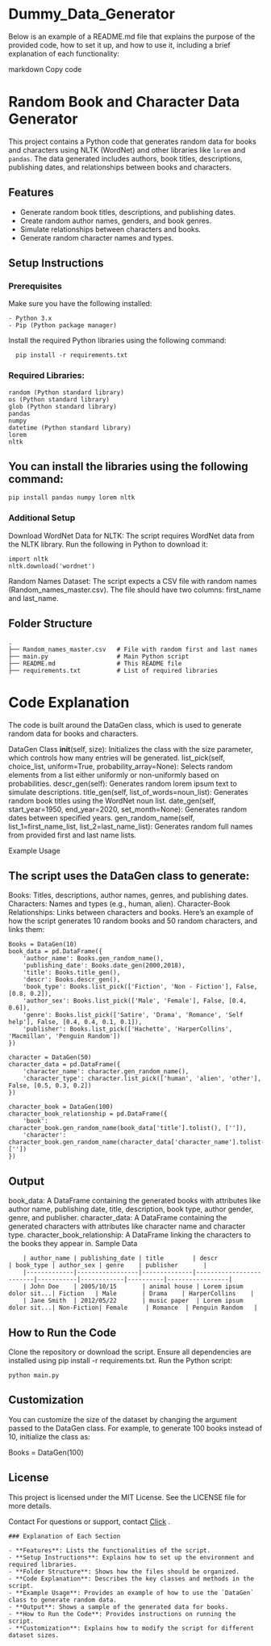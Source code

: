 # Dummy_Data_Generator

Below is an example of a README.md file that explains the purpose of the provided code, how to set it up, and how to use it, including a brief explanation of each functionality:

markdown
Copy code
# Random Book and Character Data Generator

This project contains a Python code that generates random data for books and characters using NLTK (WordNet) and other libraries like `lorem` and `pandas`. The data generated includes authors, book titles, descriptions, publishing dates, and relationships between books and characters.

## Features

- Generate random book titles, descriptions, and publishing dates.
- Create random author names, genders, and book genres.
- Simulate relationships between characters and books.
- Generate random character names and types.

## Setup Instructions

### Prerequisites

Make sure you have the following installed:

    - Python 3.x
    - Pip (Python package manager)

Install the required Python libraries using the following command:

      pip install -r requirements.txt
### Required Libraries:

    random (Python standard library)
    os (Python standard library)
    glob (Python standard library)
    pandas
    numpy
    datetime (Python standard library)
    lorem
    nltk
## You can install the libraries using the following command:


    pip install pandas numpy lorem nltk
### Additional Setup
Download WordNet Data for NLTK: The script requires WordNet data from the NLTK library. Run the following in Python to download it:

    import nltk
    nltk.download('wordnet')
Random Names Dataset: The script expects a CSV file with random names (Random_names_master.csv). The file should have two columns: first_name and last_name.
## Folder Structure

    .
    ├── Random_names_master.csv   # File with random first and last names
    ├── main.py                   # Main Python script
    ├── README.md                 # This README file
    ├── requirements.txt          # List of required libraries
# Code Explanation
The code is built around the DataGen class, which is used to generate random data for books and characters.

DataGen Class
__init__(self, size): Initializes the class with the size parameter, which controls how many entries will be generated.
list_pick(self, choice_list, uniform=True, probability_array=None): Selects random elements from a list either uniformly or non-uniformly based on probabilities.
descr_gen(self): Generates random lorem ipsum text to simulate descriptions.
title_gen(self, list_of_words=noun_list): Generates random book titles using the WordNet noun list.
date_gen(self, start_year=1950, end_year=2020, set_month=None): Generates random dates between specified years.
gen_random_name(self, list_1=first_name_list, list_2=last_name_list): Generates random full names from provided first and last name lists.

Example Usage
## The script uses the DataGen class to generate:

Books: Titles, descriptions, author names, genres, and publishing dates.
Characters: Names and types (e.g., human, alien).
Character-Book Relationships: Links between characters and books.
Here’s an example of how the script generates 10 random books and 50 random characters, and links them:


    Books = DataGen(10)
    book_data = pd.DataFrame({
        'author_name': Books.gen_random_name(),
        'publishing_date': Books.date_gen(2000,2018),
        'title': Books.title_gen(),
        'descr': Books.descr_gen(),
        'book_type': Books.list_pick(['Fiction', 'Non - Fiction'], False, [0.8, 0.2]),
        'author_sex': Books.list_pick(['Male', 'Female'], False, [0.4, 0.6]),
        'genre': Books.list_pick(['Satire', 'Drama', 'Romance', 'Self help'], False, [0.4, 0.4, 0.1, 0.1]),
        'publisher': Books.list_pick(['Hachette', 'HarperCollins', 'Macmillan', 'Penguin Random'])
    })
    
    character = DataGen(50)
    character_data = pd.DataFrame({
        'character_name': character.gen_random_name(),
        'character_type': character.list_pick(['human', 'alien', 'other'], False, [0.5, 0.3, 0.2])
    })
    
    character_book = DataGen(100)
    character_book_relationship = pd.DataFrame({
        'book': character_book.gen_random_name(book_data['title'].tolist(), ['']),
        'character': character_book.gen_random_name(character_data['character_name'].tolist(), [''])
    })


## Output
book_data: A DataFrame containing the generated books with attributes like author name, publishing date, title, description, book type, author gender, genre, and publisher.
character_data: A DataFrame containing the generated characters with attributes like character name and character type.
character_book_relationship: A DataFrame linking the characters to the books they appear in.
Sample Data

        | author_name | publishing_date | title        | descr                   | book_type | author_sex | genre    | publisher       |
        |-------------|-----------------|--------------|-------------------------|-----------|------------|----------|-----------------|
        | John Doe    | 2005/10/15       | animal house | Lorem ipsum dolor sit...| Fiction   | Male       | Drama    | HarperCollins    |
        | Jane Smith  | 2012/05/22       | music paper  | Lorem ipsum dolor sit...| Non-Fiction| Female     | Romance  | Penguin Random   |
## How to Run the Code
Clone the repository or download the script.
Ensure all dependencies are installed using pip install -r requirements.txt.
Run the Python script:

    python main.py
## Customization
You can customize the size of the dataset by changing the argument passed to the DataGen class. For example, to generate 100 books instead of 10, initialize the class as:


Books = DataGen(100)
## License
This project is licensed under the MIT License. See the LICENSE file for more details.

Contact
For questions or support, contact [Click](https://github.com/PrasadReddy81) .



    ### Explanation of Each Section
    
    - **Features**: Lists the functionalities of the script.
    - **Setup Instructions**: Explains how to set up the environment and required libraries.
    - **Folder Structure**: Shows how the files should be organized.
    - **Code Explanation**: Describes the key classes and methods in the script.
    - **Example Usage**: Provides an example of how to use the `DataGen` class to generate random data.
    - **Output**: Shows a sample of the generated data for books.
    - **How to Run the Code**: Provides instructions on running the script.
    - **Customization**: Explains how to modify the script for different dataset sizes.







